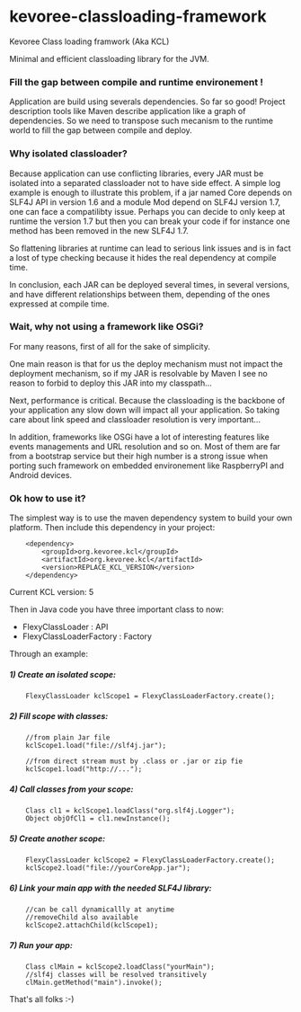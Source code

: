 kevoree-classloading-framework
==============================

Kevoree Class loading framwork (Aka KCL)

Minimal and efficient classloading library for the JVM.

### Fill the gap between compile and runtime environement !

Application are build using severals dependencies. So far so good! Project description tools like Maven describe application like a graph of dependencies. So we need to transpose such mecanism to the runtime world to fill the gap between compile and deploy.

### Why isolated classloader?

Because application can use conflicting libraries, every JAR must be isolated into a separated classloader not to have side effect. A simple log example is enough to illustrate this problem, if a jar named Core depends on SLF4J API in version 1.6 and a module Mod depend on SLF4J version 1.7, one can face a compatilibty issue. Perhaps you can decide to only keep at runtime the version 1.7 but then you can break your code if for instance one method has been removed in the new SLF4J 1.7.

So flattening libraries at runtime can lead to serious link issues and is in fact a lost of type checking because it hides the real dependency at compile time.

In conclusion, each JAR can be deployed several times, in several versions, and have different relationships between them, depending of the ones expressed at compile time.

### Wait, why not using a framework like OSGi?

For many reasons, first of all for the sake of simplicity. 

One main reason is that for us the deploy mechanism must not impact the deployment mechanism, so if my JAR is resolvable by Maven I see no reason to forbid to deploy this JAR into my classpath…

Next, performance is critical. Because the classloading is the backbone of your application any slow down will impact all your application. So taking care about link speed and classloader resolution is very important…

In addition, frameworks like OSGi have a lot of interesting features like events managements and URL resolution and so on. Most of them are far from a bootstrap service but their high number is a strong issue when porting such framework on embedded environement like RaspberryPI and Android devices.

### Ok how to use it?

The simplest way is to use the maven dependency system to build your own platform.
Then include this dependency in your project:

        <dependency>
            <groupId>org.kevoree.kcl</groupId>
            <artifactId>org.kevoree.kcl</artifactId>
            <version>REPLACE_KCL_VERSION</version>
        </dependency>
        
Current KCL version: 5

Then in Java code you have three important class to now:
- FlexyClassLoader : API
- FlexyClassLoaderFactory : Factory

Through an example:


##### 1) Create an isolated scope: 
	
		FlexyClassLoader kclScope1 = FlexyClassLoaderFactory.create();
		
##### 2) Fill scope with classes:

		//from plain Jar file
		kclScope1.load("file://slf4j.jar");
		
		//from direct stream must by .class or .jar or zip fie
		kclScope1.load("http://...");

##### 4) Call classes from your scope:

		Class cl1 = kclScope1.loadClass("org.slf4j.Logger");
		Object objOfCl1 = cl1.newInstance();
		
##### 5) Create another scope:

		FlexyClassLoader kclScope2 = FlexyClassLoaderFactory.create();
		kclScope2.load("file://yourCoreApp.jar");
		
##### 6) Link your main app with the needed SLF4J library:

		//can be call dynamicallly at anytime
		//removeChild also available
		kclScope2.attachChild(kclScope1);	
			
		
##### 7) Run your app:
		
		Class clMain = kclScope2.loadClass("yourMain");
		//slf4j classes will be resolved transitively
		clMain.getMethod("main").invoke();


That's all folks :-)



